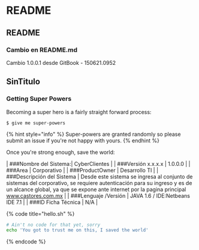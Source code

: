 # README

## README

### Cambio en README.md

Cambio 1.0.0.1 desde GitBook - 150621.0952

## SinTitulo

### Getting Super Powers

Becoming a super hero is a fairly straight forward process:

```text
$ give me super-powers
```

{% hint style="info" %}
Super-powers are granted randomly so please submit an issue if you're not happy with yours.
{% endhint %}

Once you're strong enough, save the world:

| ###Nombre del Sistema:| CyberClientes |
| ###Versión x.x.x.x |  1.0.0.0 |
| ###Area | Corporativo |
| ###ProductOwner | Desarrollo TI |
| ###Descripción del Sistema  | Desde este sistema se ingresa al conjunto de sistemas del corporativo, se requiere autenticación para su ingreso y es de un alcance global, ya que se expone ante internet por la pagina principal www.castores.com.mx  |
| ###Lenguaje /Versión  | JAVA 1.6 / IDE:Netbeans IDE 7.1 |
| ###ID Ficha Técnica | N/A |




{% code title="hello.sh" %}
```bash
# Ain't no code for that yet, sorry
echo 'You got to trust me on this, I saved the world'
```
{% endcode %}

